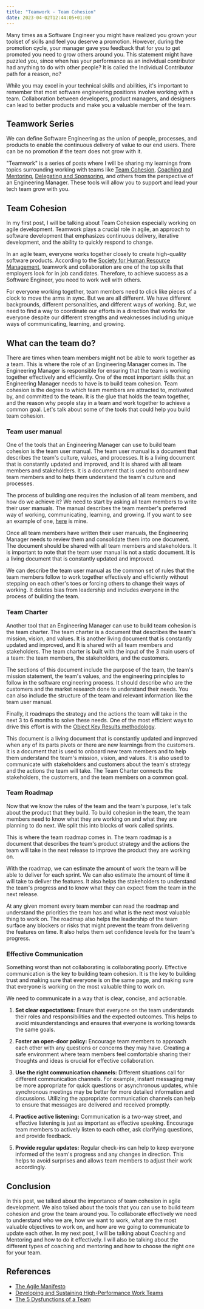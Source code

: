 ```yaml
---
title: "Teamwork - Team Cohesion"
date: 2023-04-02T12:44:05+01:00
---
```


Many times as a Software Engineer you might have realized you grown your toolset of skills and feel you deserve a promotion. However, during the promotion cycle, your manager gave you feedback that for you to get promoted you need to grow others around you. This statement might have puzzled you, since when has your performance as an individual contributor had anything to do with other people? It is called the Individual Contributor path for a reason, no?

While you may excel in your technical skills and abilities, it's important to remember that most software engineering positions involve working with a team. Collaboration between developers, product managers, and designers can lead to better products and make you a valuable member of the team.

## Teamwork Series

We can define Software Engineering as the union of people, processes, and products to enable the continuous delivery of value to our end users. There can be no promotion if the team does not grow with it.

"Teamwork" is a series of posts where I will be sharing my learnings from topics surrounding working with teams like [Team Cohesion](/posts/teamwork-collaboration), [Coaching and Mentoring](/posts/mentoring-coaching-sponsorship), [Delegating and Sponsoring](/posts/delegating-sponsoring), and others from the perspective of an Engineering Manager. These tools will allow you to support and lead your tech team grow with you.

## Team Cohesion
In my first post, I will be talking about Team Cohesion especially working on agile development. Teamwork plays a crucial role in agile, an approach to software development that emphasizes continuous delivery, iterative development, and the ability to quickly respond to change.

In an agile team, everyone works together closely to create high-quality software products. According to the [Society for Human Resource Management](https://www.shrm.org), teamwork and collaboration are one of the top skills that employers look for in job candidates. Therefore, to achieve success as a Software Engineer, you need to work well with others.

For everyone working together, team members need to click like pieces of a clock to move the arms in sync. But we are all different. We have different backgrounds, different personalities, and different ways of working. But, we need to find a way to coordinate our efforts in a direction that works for everyone despite our different strengths and weaknesses including unique ways of communicating, learning, and growing.

## What can the team do?
There are times when team members might not be able to work together as a team. This is where the role of an Engineering Manager comes in. The Engineering Manager is responsible for ensuring that the team is working together effectively and efficiently. One of the most important skills that an Engineering Manager needs to have is to build team cohesion. Team cohesion is the degree to which team members are attracted to, motivated by, and committed to the team. It is the glue that holds the team together, and the reason why people stay in a team and work together to achieve a common goal. Let's talk about some of the tools that could help you build team cohesion.

### Team user manual
One of the tools that an Engineering Manager can use to build team cohesion is the team user manual. The team user manual is a document that describes the team's culture, values, and processes. It is a living document that is constantly updated and improved, and It is shared with all team members and stakeholders. It is a document that is used to onboard new team members and to help them understand the team's culture and processes.

The process of building one requires the inclusion of all team members, and how do we achieve it? We need to start by asking all team members to write their user manuals. The manual describes the team member's preferred way of working, communicating, learning, and growing. If you want to see an example of one, [here](https://github.com/dolfolife/dolfolife/blob/main/user-manual/README.md) is mine.

Once all team members have written their user manuals, the Engineering Manager needs to review them and consolidate them into one document. The document should be shared with all team members and stakeholders. It is important to note that the team user manual is not a static document. It is a living document that is constantly updated and improved.

We can describe the team user manual as the common set of rules that the team members follow to work together effectively and efficiently without stepping on each other's toes or forcing others to change their ways of working. It deletes bias from leadership and includes everyone in the process of building the team.

### Team Charter
Another tool that an Engineering Manager can use to build team cohesion is the team charter. The team charter is a document that describes the team's mission, vision, and values. It is another living document that is constantly updated and improved, and It is shared with all team members and stakeholders. The team charter is built with the input of the 3 main users of a team: the team members, the stakeholders, and the customers.

The sections of this document include the purpose of the team, the team's mission statement, the team's values, and the engineering principles to follow in the software engineering process. It should describe who are the customers and the market research done to understand their needs. You can also include the structure of the team and relevant information like the team user manual.

Finally, it roadmaps the strategy and the actions the team will take in the next 3 to 6 months to solve these needs. One of the most efficient ways to drive this effort is with the [Object Key Results methodology](https://rework.withgoogle.com/guides/set-goals-with-okrs/steps/introduction/).

This document is a living document that is constantly updated and improved when any of its parts pivots or there are new learnings from the customers. It is a document that is used to onboard new team members and to help them understand the team's mission, vision, and values. It is also used to communicate with stakeholders and customers about the team's strategy and the actions the team will take. The Team Charter connects the stakeholders, the customers, and the team members on a common goal.

### Team Roadmap
Now that we know the rules of the team and the team's purpose, let's talk about the product that they build. To build cohesion in the team, the team members need to know what they are working on and what they are planning to do next. We split this into blocks of work called sprints. 

This is where the team roadmap comes in. The team roadmap is a document that describes the team's product strategy and the actions the team will take in the next release to improve the product they are working on.

With the roadmap, we can estimate the amount of work the team will be able to deliver for each sprint. We can also estimate the amount of time it will take to deliver the features. It also helps the stakeholders to understand the team's progress and to know what they can expect from the team in the next release.

At any given moment every team member can read the roadmap and understand the priorities the team has and what is the next most valuable thing to work on. The roadmap also helps the leadership of the team surface any blockers or risks that might prevent the team from delivering the features on time. It also helps them set confidence levels for the team's progress.

### Effective Communication

Something worst than not collaborating is collaborating poorly. Effective communication is the key to building team cohesion. It is the key to building trust and making sure that everyone is on the same page, and making sure that everyone is working on the most valuable thing to work on. 

We need to communicate in a way that is clear, concise, and actionable. 

1. **Set clear expectations:** Ensure that everyone on the team understands their roles and responsibilities and the expected outcomes. This helps to avoid misunderstandings and ensures that everyone is working towards the same goals.

1. **Foster an open-door policy:** Encourage team members to approach each other with any questions or concerns they may have. Creating a safe environment where team members feel comfortable sharing their thoughts and ideas is crucial for effective collaboration.

1. **Use the right communication channels:** Different situations call for different communication channels. For example, instant messaging may be more appropriate for quick questions or asynchronous updates, while synchronous meetings may be better for more detailed information and discussions. Utilizing the appropriate communication channels can help to ensure that messages are delivered and received promptly.

1. **Practice active listening:** Communication is a two-way street, and effective listening is just as important as effective speaking. Encourage team members to actively listen to each other, ask clarifying questions, and provide feedback.

1. **Provide regular updates:** Regular check-ins can help to keep everyone informed of the team's progress and any changes in direction. This helps to avoid surprises and allows team members to adjust their work accordingly.

## Conclusion
In this post, we talked about the importance of team cohesion in agile development. We also talked about the tools that you can use to build team cohesion and grow the team around you. To collaborate effectively we need to understand who we are, how we want to work, what are the most valuable objectives to work on, and how are we going to communicate to update each other. In my next post, I will be talking about Coaching and Mentoring and how to do it effectively. I will also be talking about the different types of coaching and mentoring and how to choose the right one for your team.

## References
- [The Agile Manifesto](https://agilemanifesto.org/)
- [Developing and Sustaining High-Performance Work Teams](https://www.shrm.org/resourcesandtools/tools-and-samples/toolkits/pages/developingandsustaininghigh-performanceworkteams.aspx)
- [The 5 Dysfunctions of a Team](https://www.amazon.com/Dysfunctions-Team-Leadership-Fable-Second/dp/0787960756)
